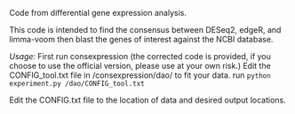 Code from differential gene expression analysis.

This code is intended to find the consensus between 
DESeq2, edgeR, and limma-voom then blast the genes 
of interest against the NCBI database.

_Usage:_
First run consexpression (the corrected code is provided, 
if you choose to use the official version, 
please use at your own risk.)
Edit the CONFIG\_tool.txt file in /consexpression/dao/ to fit your data.
run 
```python experiment.py /dao/CONFIG_tool.txt ``` 

Edit the CONFIG.txt file to the location of data and 
desired output locations.
